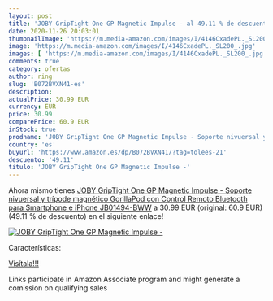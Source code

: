 ```yaml
---
layout: post
title: 'JOBY GripTight One GP Magnetic Impulse - al 49.11 % de descuento'
date: 2020-11-26 20:03:01
thumbnailImage: 'https://m.media-amazon.com/images/I/4146CxadePL._SL200_.jpg'
image: 'https://m.media-amazon.com/images/I/4146CxadePL._SL200_.jpg'
images: [ 'https://m.media-amazon.com/images/I/4146CxadePL._SL200_.jpg' ]
comments: true
category: ofertas
author: ring
slug: 'B072BVXN41-es'
description:
actualPrice: 30.99 EUR
currency: EUR
price: 30.99
comparePrice: 60.9 EUR
inStock: true
prodname: 'JOBY GripTight One GP Magnetic Impulse - Soporte nivuersal y trípode magnético GorillaPod con Control Remoto Bluetooth para Smartphone e iPhone  JB01494-BWW'
country: 'es'
buyurl: 'https://www.amazon.es/dp/B072BVXN41/?tag=tolees-21'
descuento: '49.11'
titulo: 'JOBY GripTight One GP Magnetic Impulse -'
---
```


Ahora mismo tienes [JOBY GripTight One GP Magnetic Impulse - Soporte nivuersal y trípode magnético GorillaPod con Control Remoto Bluetooth para Smartphone e iPhone  JB01494-BWW](https://www.amazon.es/dp/B072BVXN41/?tag=tolees-21) a 30.99 EUR (original: 60.9 EUR) (49.11 %  de descuento) en el siguiente enlace!

[![JOBY GripTight One GP Magnetic Impulse -](https://m.media-amazon.com/images/I/4146CxadePL._SL200_.jpg)](https://www.amazon.es/dp/B072BVXN41/?tag=tolees-21)

Características:


[Visítala!!!](https://www.amazon.es/dp/B072BVXN41/?tag=tolees-21)

Links participate in Amazon Associate program and might generate a comission on qualifying sales
